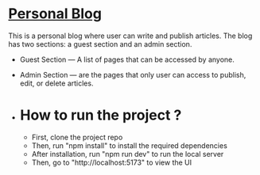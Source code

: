 # [Personal Blog](https://roadmap.sh/projects/personal-blog)
This is a personal blog where user can write and publish articles. The blog has two sections: a guest section and an admin section.
- Guest Section — A list of pages that can be accessed by anyone.
- Admin Section — are the pages that only user can access to publish, edit, or delete articles.

- # How to run the project ?
  - First, clone the project repo
  - Then, run "npm install" to install the required dependencies
  - After installation, run "npm run dev" to run the local server
  - Then, go to "http://localhost:5173" to view the UI
